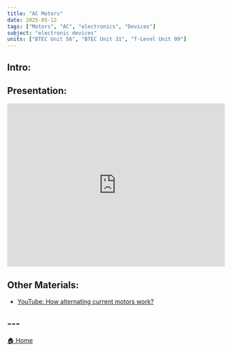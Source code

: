 ```yaml
---
title: "AC Motors"
date: 2025-05-12
tags: ["Motors", "AC", "electronics", "Devices"]
subject: "electronic devices"
units: ["BTEC Unit 56", "BTEC Unit 31", "T-Level Unit 09"]
---
```


## Intro:

## Presentation:

<div style="position: relative; width: 100%; height: 0; padding-top: 75%;">
    <iframe src="https://EngineeringShare.github.io/engineering-hub/presentations/AC Motors.pdf" 
        style="position: absolute; top: 0; left: 0; width: 100%; height: 100%; border: none;">
    </iframe>
</div>

## Other Materials:
* [YouTube: How alternating current motors work?](https://youtu.be/Jz0XO4wk5Rk)

## ---

<a href="https://engineeringshare.github.io/engineering-hub">🏠 Home</a>
